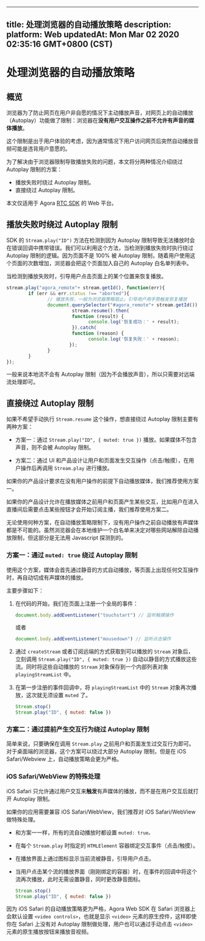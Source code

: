 
---
title: 处理浏览器的自动播放策略
description: 
platform: Web
updatedAt: Mon Mar 02 2020 02:35:16 GMT+0800 (CST)
---
# 处理浏览器的自动播放策略
## 概览

浏览器为了防止网页在用户非自愿的情况下主动播放声音，对网页上的自动播放（Autoplay）功能做了限制：浏览器在**没有用户交互操作之前不允许有声音的媒体播放**。

这个限制是出于用户体验的考虑，因为通常情况下用户访问网页后突然自动播放音频可能是违背用户意愿的。

为了解决由于浏览器限制导致播放失败的问题，本文将分两种情况介绍绕过 Autoplay 限制的方案：

- 播放失败时绕过 Autoplay 限制。
- 直接绕过 Autoplay 限制。

<div class="alert note">本文仅适用于 Agora <a href="https://docs.agora.io/cn/Agora%20Platform/terms?platform=All%20Platforms#rtc-sdk">RTC SDK</a> 的 Web 平台。</div>

## 播放失败时绕过 Autoplay 限制

SDK 的 `Stream.play("ID")` 方法在检测到因为 Autoplay 限制导致无法播放时会在错误回调中携带错误。我们可以利用这个方法，当检测到播放失败时执行绕过 Autoplay 限制的逻辑。因为页面不是 100% 被 Autoplay 限制，随着用户使用这个页面的次数增加，浏览器会把这个页面加入自己的 Autoplay 白名单列表中。

当检测到播放失败时，引导用户点击页面上的某个位置来恢复播放。

```javascript
stream.play("agora_remote"+ stream.getId(), function(err){
        if (err && err.status !== "aborted"){
               // 播放失败，一般为浏览器策略阻止。引导用户用手势触发恢复播放            
               document.querySelector("#agora_remote"+ stream.getId()).onclick=function(){
                        stream.resume().then(
                        function (result) {
                              console.log('恢复成功：' + result);
                        }).catch(
                        function (reason) {
                              console.log('恢复失败：' + reason);
                       });
               }      
        }
});
```

一般来说本地流不会有 Autoplay 限制（因为不会播放声音），所以只需要对远端流处理即可。

## 直接绕过 Autoplay 限制

如果不希望手动执行 `Stream.resume` 这个操作，想直接绕过 Autoplay 限制主要有两种方案：

- 方案一：通过 `Stream.play("ID", { muted: true })` 播放。如果媒体不包含声音，则不会被 Autoplay 限制。

- 方案二：通过 UI 和产品设计让用户和页面发生交互操作（点击/触摸），在用户操作后再调用 `Stream.play` 进行播放。

如果你的产品设计要求在没有用户操作的前提下自动播放媒体，我们推荐使用方案一。

如果你的产品设计允许在播放媒体之前用户和页面产生某些交互，比如用户在进入直播间后需要点击某些按钮才会开始订阅主播，我们推荐使用方案二。

<div class="alert note">无论使用何种方案，在自动播放策略限制下，没有用户操作之前自动播放有声媒体都是不可能的。虽然浏览器会在本地维护一个白名单来决定对哪些网站解除自动播放限制，但这部分是无法用 Javascript 探测到的。</div>

### 方案一：通过 `muted: true` 绕过 Autoplay 限制

使用这个方案，媒体会首先通过静音的方式自动播放，等页面上出现任何交互操作时，再自动切成有声媒体的播放。

主要步骤如下：

1. 在代码的开始，我们在页面上注册一个全局的事件：

    ```javascript
    document.body.addEventListener("touchstart") // 监听触摸操作
    ```
    或者
    ```javascript
    document.body.addEventListener("mousedown") // 监听点击操作
    ```
    
2. 通过 `createStream` 或者订阅远端的方式获取到可以播放的 `Stream` 对象后，立刻调用 `Stream.play("ID", { muted: true })` 自动以静音的方式播放这些流。同时将这些自动播放的 `Stream` 对象保存到一个内部列表对象 `playingStreamList` 中。

3. 在第一步注册的事件回调中，将 `playingStreamList` 中的 `Stream` 对象再次播放，这次就无须设置 `muted` 了。

    ```javascript
    Stream.stop()
    Stream.play("ID", { muted: false })
    ```

### 方案二：通过提前产生交互行为绕过 Autoplay 限制

简单来说，只要确保在调用 `Stream.play` 之前用户和页面发生过交互行为即可。对于桌面端的浏览器，这个方案可以绕过大部分 Autoplay 限制，但是在 iOS Safari/Webview 上，自动播放策略会更为严格。

### iOS Safari/WebView 的特殊处理

<div class="alert note">iOS Safari 只允许通过用户交互来<b>触发</b>有声媒体的播放，而不是在用户交互后就打开 Autoplay 限制。</div> 

如果你的应用需要兼容 iOS Safari/WebView，我们推荐对 iOS Safari/WebView 做特殊处理。

- 和方案一一样，所有的流自动播放时都设置 `muted: true。`
- 在每个 `Stream.play` 时指定的 `HTMLElement` 容器绑定交互事件（点击/触摸）。
- 在播放界面上通过图标显示当前流被静音，引导用户点击。
- 当用户点击某个流的播放界面（刚刚绑定的容器）时，在事件的回调中将这个流再次播放，此时无需设置静音，同时更改静音图标。   

    ```javascript
    Stream.stop()
    Stream.play("ID", { muted: false })
    ```

因为 iOS Safari 的自动播放策略更为严格，Agora Web SDK 在 Safari 浏览器上会默认设置 `<video controls>`，也就是显示 `<video>` 元素的原生控件，这样即使你在 Safari 上没有对 Autoplay 限制做处理，用户也可以通过手动点击 `<video>` 元素的原生播放按钮来播放音视频。
